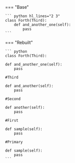 === "Base"

    ``` python hl_lines="2 3"
    class Forth(Third):
        def and_another_one(self):
            pass
    ```

=== "Rebuilt"
    
    ``` python 
    class Forth(Third):

    def and_another_one(self):
        pass
    
    #Third 

    def and_another(self):
        pass
    
    #Second

    def another(self):
        pass

    #First

    def sample(self):
        pass

    #Primary

    def sample(self):
        pass
    ```